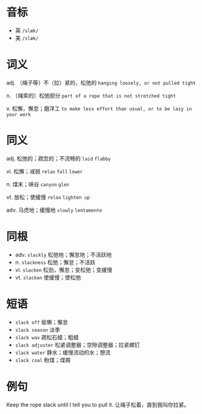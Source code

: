 # 音标

- 英 `/slæk/`
- 美 `/slæk/`

# 词义

adj. 〔绳子等〕不（拉）紧的，松弛的
`hanging loosely, or not pulled tight`

n. 〔绳索的〕松弛部分
`part of a rope that is not stretched tight`

v. 松懈，懈怠；磨洋工
`to make less effort than usual, or to be lazy in your work`

# 同义

adj. 松弛的；疏忽的；不流畅的
`laid` `flabby`

vi. 松懈；减弱
`relax` `fall` `lower`

n. 煤末；峡谷
`canyon` `glen`

vt. 放松；使缓慢
`relax` `lighten up`

adv. 马虎地；缓慢地
`slowly` `lentamente`

# 同根

- adv. `slackly` 松弛地；懈怠地；不活跃地
- n. `slackness` 松弛；懈怠；不活跃
- vi. `slacken` 松劲，懈怠；变松弛；变缓慢
- vt. `slacken` 使缓慢；使松弛

# 短语

- `slack off` 偷懒；懈怠
- `slack season` 淡季
- `slack wax` 疏松石蜡；粗蜡
- `slack adjuster` 松紧调整器；空隙调整器；拉紧螺钉
- `slack water` 静水；缓慢流动的水；憩流
- `slack coal` 粉煤；煤屑

# 例句

Keep the rope slack until I tell you to pull it.
让绳子松着，直到我叫你拉紧。


